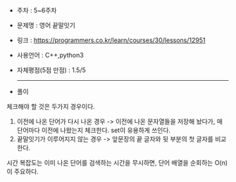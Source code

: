 * 주차 : 5~6주차
* 문제명 : 영어 끝말잇기
* 링크 : https://programmers.co.kr/learn/courses/30/lessons/12951
* 사용언어 : C++,python3
* 자체평점(5점 만점) : 1.5/5
  
  ---

* 풀이

체크해야 할 것은 두가지 경우이다.
1) 이전에 나온 단어가 다시 나온 경우 -> 이전에 나온 문자열들을 저장해 놨다가, 매 단어마다 이전에 나왔는지 체크한다. set이 유용하게 쓰인다.
2) 끝말잇기가 이루어지지 않는 경우 -> 앞문장의 끝 글자와 뒷 부분의 첫 글자를 비교한다.

시간 복잡도는 이미 나온 단어를 검색하는 시간을 무시하면, 단어 배열을 순회하는 O(n)이 주요하다.